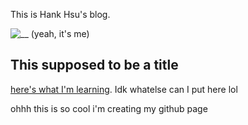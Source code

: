 This is Hank Hsu's blog. 

![__](/images/photo.png)
(yeah, it's me)

## This supposed to be a title

[here's what I'm learning](https://sp25.datastructur.es/). Idk whatelse can I put here lol

ohhh this is so cool i'm creating my github page
